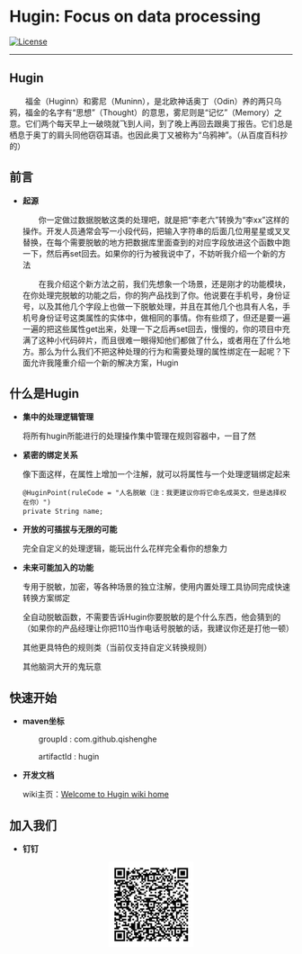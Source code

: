 # Hugin: Focus on data processing

[![License](https://img.shields.io/badge/license-Apache%202-4EB1BA.svg)](https://www.apache.org/licenses/LICENSE-2.0.html)

-------

## Hugin
   &emsp;&emsp;福金（Huginn）和雾尼（Muninn），是北欧神话奥丁（Odin）养的两只乌鸦，福金的名字有“思想”（Thought）的意思，雾尼则是“记忆”（Memory）之意。它们两个每天早上一破晓就飞到人间，到了晚上再回去跟奥丁报告。它们总是栖息于奥丁的肩头同他窃窃耳语。也因此奥丁又被称为“乌鸦神”。（从百度百科抄的）

## 前言

* **起源**
   
   &emsp;&emsp;你一定做过数据脱敏这类的处理吧，就是把“李老六”转换为“李xx”这样的操作。开发人员通常会写一小段代码，把输入字符串的后面几位用星星或叉叉替换，在每个需要脱敏的地方把数据库里面查到的对应字段放进这个函数中跑一下，然后再set回去。如果你的行为被我说中了，不妨听我介绍一个新的方法
   
   &emsp;&emsp;在我介绍这个新方法之前，我们先想象一个场景，还是刚才的功能模块，在你处理完脱敏的功能之后，你的狗产品找到了你。他说要在手机号，身份证号，以及其他几个字段上也做一下脱敏处理，并且在其他几个也具有人名，手机号身份证号这类属性的实体中，做相同的事情。你有些烦了，但还是要一遍一遍的把这些属性get出来，处理一下之后再set回去，慢慢的，你的项目中充满了这种小代码碎片，而且很难一眼得知他们都做了什么，或者用在了什么地方。那么为什么我们不把这种处理的行为和需要处理的属性绑定在一起呢？下面允许我隆重介绍一个新的解决方案，Hugin

## 什么是Hugin

* **集中的处理逻辑管理**

   将所有hugin所能进行的处理操作集中管理在规则容器中，一目了然
   
* **紧密的绑定关系**

   像下面这样，在属性上增加一个注解，就可以将属性与一个处理逻辑绑定起来
   ```
   @HuginPoint(ruleCode = "人名脱敏（注：我更建议你将它命名成英文，但是选择权在你）")
   private String name;
   ```

* **开放的可插拔与无限的可能**

   完全自定义的处理逻辑，能玩出什么花样完全看你的想象力

* **未来可能加入的功能**

   专用于脱敏，加密，等各种场景的独立注解，使用内置处理工具协同完成快速转换方案绑定
   
   全自动脱敏函数，不需要告诉Hugin你要脱敏的是个什么东西，他会猜到的（如果你的产品经理让你把110当作电话号脱敏的话，我建议你还是打他一顿）
   
   其他更具特色的规则类（当前仅支持自定义转换规则）
   
   其他脑洞大开的鬼玩意

## 快速开始

* **maven坐标**
   
   &emsp;&emsp;groupId : com.github.qishenghe
   
   &emsp;&emsp;artifactId : hugin

* **开发文档**

   wiki主页：[Welcome to Hugin wiki home](https://github.com/qishenghe/hugin/wiki)

## 加入我们

* **钉钉**

<div  align="center">
<img src="doc/munin_dingding_code.png" width="30%" syt height="30%" style="zoom:30%"/>
</div>

<!-- * **微信** -->

<!-- <div  align="center"> -->
<!-- <img src="doc/munin_wechat_code.png" width="30%" syt height="30%" style="zoom:30%"/> -->
<!-- </div> -->

